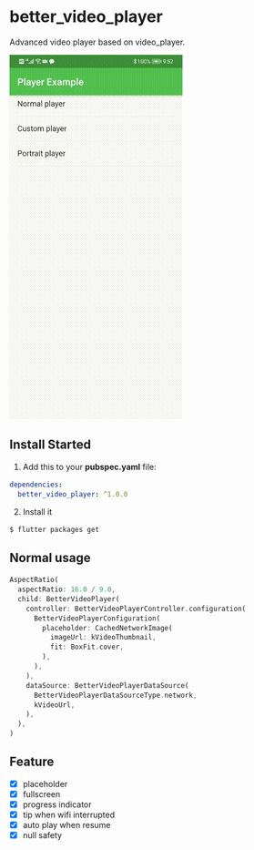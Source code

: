 # better_video_player

Advanced video player based on video_player.

<img src="doc/example.gif" border="0" />

## Install Started

1. Add this to your **pubspec.yaml** file:

```yaml
dependencies:
  better_video_player: ^1.0.0
```

2. Install it

```bash
$ flutter packages get
```

## Normal usage

```dart
AspectRatio(
  aspectRatio: 16.0 / 9.0,
  child: BetterVideoPlayer(
    controller: BetterVideoPlayerController.configuration(
      BetterVideoPlayerConfiguration(
        placeholder: CachedNetworkImage(
          imageUrl: kVideoThumbnail,
          fit: BoxFit.cover,
        ),
      ),
    ),
    dataSource: BetterVideoPlayerDataSource(
      BetterVideoPlayerDataSourceType.network,
      kVideoUrl,
    ),
  ),
)
```

## Feature
- [x] placeholder
- [x] fullscreen
- [x] progress indicator
- [x] tip when wifi interrupted
- [x] auto play when resume
- [x] null safety
